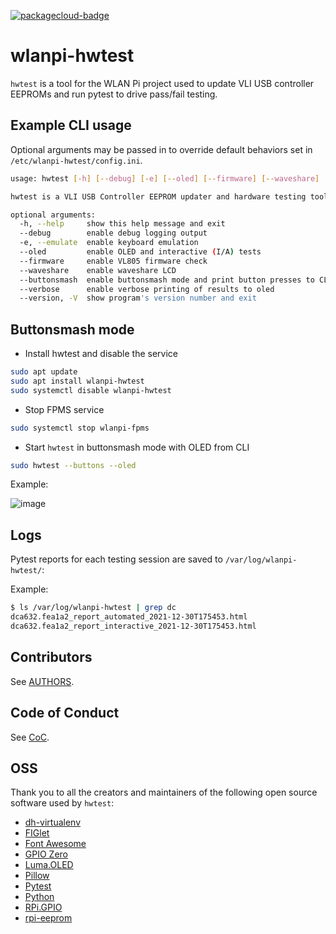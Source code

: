 [![packagecloud-badge](https://img.shields.io/badge/deb-packagecloud.io-844fec.svg)](https://packagecloud.io/)

# wlanpi-hwtest

`hwtest` is a tool for the WLAN Pi project used to update VLI USB controller EEPROMs and run pytest to drive pass/fail testing.

## Example CLI usage

Optional arguments may be passed in to override default behaviors set in `/etc/wlanpi-hwtest/config.ini`. 

```bash
usage: hwtest [-h] [--debug] [-e] [--oled] [--firmware] [--waveshare] [--buttonsmash] [--verbose] [--version]

hwtest is a VLI USB Controller EEPROM updater and hardware testing tool for the WLAN Pi Pro.

optional arguments:
  -h, --help     show this help message and exit
  --debug        enable debug logging output
  -e, --emulate  enable keyboard emulation
  --oled         enable OLED and interactive (I/A) tests
  --firmware     enable VL805 firmware check
  --waveshare    enable waveshare LCD
  --buttonsmash  enable buttonsmash mode and print button presses to CLI
  --verbose      enable verbose printing of results to oled
  --version, -V  show program's version number and exit
```

## Buttonsmash mode

- Install hwtest and disable the service

```bash
sudo apt update
sudo apt install wlanpi-hwtest
sudo systemctl disable wlanpi-hwtest
```

- Stop FPMS service 

```bash
sudo systemctl stop wlanpi-fpms
```

- Start `hwtest` in buttonsmash mode with OLED from CLI

```bash
sudo hwtest --buttons --oled
```

Example:

![image](https://user-images.githubusercontent.com/13954434/193359114-7a4f6398-fa78-4a7e-bdda-4fcc3f4222c7.png)

## Logs

Pytest reports for each testing session are saved to `/var/log/wlanpi-hwtest/`:

Example:

```bash
$ ls /var/log/wlanpi-hwtest | grep dc
dca632.fea1a2_report_automated_2021-12-30T175453.html
dca632.fea1a2_report_interactive_2021-12-30T175453.html
```

## Contributors

See [AUTHORS](AUTHORS.md).

## Code of Conduct

See [CoC](CODE_OF_CONDUCT.md).

## OSS

Thank you to all the creators and maintainers of the following open source software used by `hwtest`:

* [dh-virtualenv](https://github.com/spotify/dh-virtualenv)
* [FIGlet](http://www.figlet.org/)
* [Font Awesome](https://fontawesome.com)
* [GPIO Zero](https://gpiozero.readthedocs.io/en/stable)
* [Luma.OLED](https://luma-oled.readthedocs.io/en/latest)
* [Pillow](https://python-pillow.org)
* [Pytest](https://pytest.org)
* [Python](https://www.python.org)
* [RPi.GPIO](https://pypi.org/project/RPi.GPIO)
* [rpi-eeprom](https://github.com/raspberrypi/rpi-eeprom)
